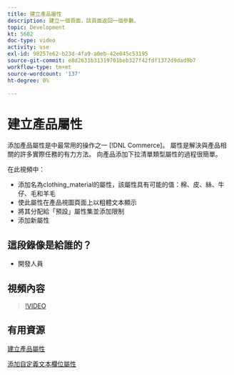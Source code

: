 ```yaml
---
title: 建立產品屬性
description: 建立一個頁面，該頁面返回一個參數。
topic: Development
kt: 5602
doc-type: video
activity: use
exl-id: 98257e62-b23d-4fa9-a0eb-42e045c53195
source-git-commit: e8d2631b31319701beb327f42fdf1372d9dad9b7
workflow-type: tm+mt
source-wordcount: '137'
ht-degree: 0%

---
```


# 建立產品屬性

添加產品屬性是中最常用的操作之一 [!DNL Commerce]。 屬性是解決與產品相關的許多實際任務的有力方法。 向產品添加下拉清單類型屬性的過程很簡單。

在此視頻中：

- 添加名為clothing_material的屬性，該屬性具有可能的值：棉、皮、絲、牛仔、毛和羊毛
- 使此屬性在產品視圖頁面上以粗體文本顯示
- 將其分配給「預設」屬性集並添加限制
- 添加新屬性

## 這段錄像是給誰的？

- 開發人員

## 視頻內容

>[!VIDEO](https://video.tv.adobe.com/v/35789?quality=12&learn=on)

## 有用資源

[建立產品屬性](https://experienceleague.adobe.com/docs/commerce-learn/tutorials/backend-development/add-product-attribute.html)

[添加自定義文本欄位屬性](https://developer.adobe.com/commerce/php/tutorials/admin/custom-text-field-attribute/)
